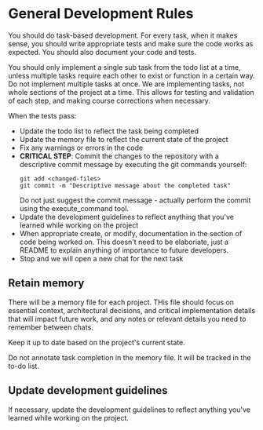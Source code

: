 # General Development Rules

You should do task-based development. For every task, when it makes sense, you should write appropriate tests and make sure the code works as expected. You should also document your code and tests.

You should only implement a single sub task from the todo list at a time, unless multiple tasks require each other to exist or function in a certain way. Do not implement multiple tasks at once. We are implementing tasks, not whole sections of the project at a time. This allows for testing and validation of each step, and making course corrections when necessary.

When the tests pass:

- Update the todo list to reflect the task being completed
- Update the memory file to reflect the current state of the project
- Fix any warnings or errors in the code
- **CRITICAL STEP**: Commit the changes to the repository with a descriptive commit message by executing the git commands yourself:
  ```
  git add <changed-files>
  git commit -m "Descriptive message about the completed task"
  ```
  Do not just suggest the commit message - actually perform the commit using the execute_command tool.
- Update the development guidelines to reflect anything that you've learned while working on the project
- When appropriate create, or modify, documentation in the section of code being worked on. This doesn't need to be elaboriate, just a README to explain anything of importance to future developers.
- Stop and we will open a new chat for the next task

## Retain memory

There will be a memory file for each project. THis file should focus on essential context, architectural decisions, and critical implementation details that will impact future work, and any notes or relevant details you need to remember between chats.

Keep it up to date based on the project's current state.

Do not annotate task completion in the memory file. It will be tracked in the to-do list.

## Update development guidelines

If necessary, update the development guidelines to reflect anything you've learned while working on the project.
